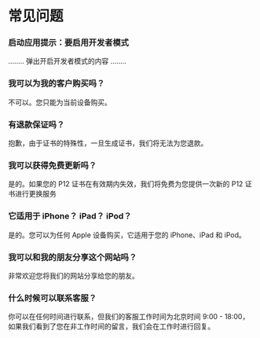 # 常见问题

### 启动应用提示：要启用开发者模式

........ 弹出开启开发者模式的内容 ........

### 我可以为我的客户购买吗？

不可以。您只能为当前设备购买。

### 有退款保证吗？

抱歉，由于证书的特殊性，一旦生成证书，我们将无法为您退款。

### 我可以获得免费更新吗？

是的。如果您的 P12 证书在有效期内失效，我们将免费为您提供一次新的 P12 证书进行更换服务

### 它适用于 iPhone？ iPad？ iPod？

是的。您可以为任何 Apple 设备购买，它适用于您的 iPhone、iPad 和 iPod。

### 我可以和我的朋友分享这个网站吗？

非常欢迎您将我们的网站分享给您的朋友。

### 什么时候可以联系客服？

你可以在任何时间进行联系，但我们的客服工作时间为北京时间 9:00 - 18:00，如果我们看到了您在非工作时间的留言，我们会在工作时进行回复。

